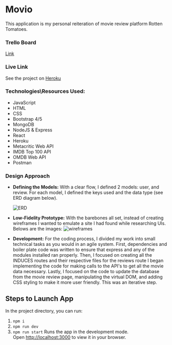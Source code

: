 # Movio
This application is my personal reiteration of movie review platform Rotten Tomatoes.

### Trello Board
[Link](https://trello.com/b/qJGs7XM9/unit-3-project)

### Live Link
See the project on [Heroku](https://movio.herokuapp.com/)

### Technologies\Resources Used:
* JavaScript
* HTML
* CSS
* Bootstrap 4/5
* MongoDB
* NodeJS & Express
* React
* Heroku
* Metacritic Web API
* IMDB Top 100 API
* OMDB Web API
* Postman

### Design Approach

* **Defining the Models:** With a clear flow, I defined 2 models: user,  and review. For each model, I defined the keys used and the data type (see ERD diagram below).

    ![ERD](https://i.imgur.com/gB76T6Y.png)
 
* **Low-Fidelity Prototype:** With the barebones all set, instead of creating wireframes I wanted to emulate a site I had found while researching UIs. Belows are the images:
![wireframes](https://i.imgur.com/4zDh767.png)

* **Development:** For the coding process, I divided my work into small technical tasks as you would in an agile system. First, dependencies and boiler plate code was written to ensure that express and any of the modules installed ran properly. Then, I focused on creating all the INDUCES routes and their respective files for the reviews route I began implementing the  code for making calls to the API's to get all the movie data necessary. Lastly, I focused on the code to update the database from the movie review page, manipulating the virtual DOM, and adding CSS styling to make it more user friendly. This was an iterative step.


## Steps to Launch App

In the project directory, you can run:

 1.  `npm i`
 2.  `npm run dev`
 3.  `npm run start`
Runs the app in the development mode.\
Open [http://localhost:3000](http://localhost:3000) to view it in your browser.

